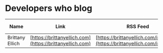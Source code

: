 # Developers who blog


| Name | Link | RSS Feed | Social Links |
| ---- | ---- | -------- | ------------ |
| Brittany Ellich | [https://brittanyellich.com](https://brittanyellich.com) | [https://brittanyellich.com/index.xml](https://brittanyellich.com/index.xml) | [Bluesky](https://bsky.app/profile/brittanyellich.com) |